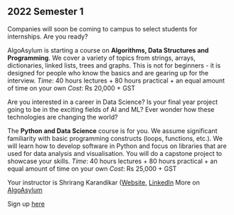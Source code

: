 ## 2022 Semester 1

Companies will soon be coming to campus to select students for internships.
Are you ready?

AlgoAsylum is starting a course on **Algorithms, Data Structures and Programming**.
We cover a variety of topics from strings, arrays, dictionaries, linked lists, trees and graphs. This is not for beginners - it is designed for people who know the basics and are gearing up for the interview. 
*Time*: 40 hours lectures + 80 hours practical + an equal amount of time on your own
*Cost*: Rs 20,000 + GST


Are you interested in a career in Data Science? Is your final year project going to be in the exciting fields of AI and ML? Ever wonder how these technologies are changing the world?

The **Python and Data Science** course is for you.
We assume significant familiarity with basic programming constructs (loops, functions, etc.). We will learn how to develop software in Python and focus on libraries that are used for data analysis and visualisation. You will do a capstone project to showcase your skills.
*Time*: 40 hours lectures + 80 hours practical + an equal amount of time on your own
*Cost*: Rs 25,000 + GST

Your instructor is Shrirang Karandikar ([Website](https://shrirang.karandikar.org), [LinkedIn](https://www.linkedin.com/in/shrirang-karandikar-17298a25/) 
More on [AlgoAsylum](http://www.algoasylum.com)

Sign up [here](https://forms.gle/1wCWdAqW5iQMafyZ6) 

